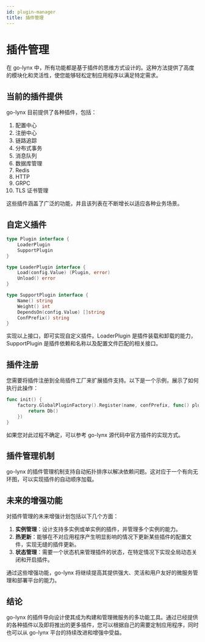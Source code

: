 ```yaml
---
id: plugin-manager
title: 插件管理
---
```


# 插件管理

在 go-lynx 中，所有功能都是基于插件的思维方式设计的。这种方法提供了高度的模块化和灵活性，使您能够轻松定制应用程序以满足特定需求。

## 当前的插件提供

go-lynx 目前提供了各种插件，包括：

1. 配置中心
2. 注册中心
3. 链路追踪
4. 分布式事务
5. 消息队列
6. 数据库管理
7. Redis
8. HTTP
9. GRPC
10. TLS 证书管理

这些插件涵盖了广泛的功能，并且该列表在不断增长以适应各种业务场景。

## 自定义插件

```go
type Plugin interface {
    LoaderPlugin
    SupportPlugin
}

type LoaderPlugin interface {
    Load(config.Value) (Plugin, error)
    Unload() error
}

type SupportPlugin interface {
    Name() string
    Weight() int
    DependsOn(config.Value) []string
    ConfPrefix() string
}
```

实现以上接口，即可实现自定义插件。LoaderPlugin 是插件装载和卸载的能力，SupportPlugin 是插件依赖和名称以及配置文件匹配的相关接口。

## 插件注册

您需要将插件注册到全局插件工厂来扩展插件支持。以下是一个示例，展示了如何执行此操作：

```go
func init() {
	factory.GlobalPluginFactory().Register(name, confPrefix, func() plugin.Plugin {
		return Db()
	})
}
```

如果您对此过程不确定，可以参考 go-lynx 源代码中官方插件的实现方式。

## 插件管理机制

go-lynx 的插件管理机制支持自动拓扑排序以解决依赖问题。这对应于一个有向无环图，可以实现插件的自动顺序加载。

## 未来的增强功能

对插件管理的未来增强计划包括以下几个方面：

1. **实例管理**：设计支持多实例或单实例的插件，并管理多个实例的能力。
2. **热更新**：能够在不对应用程序产生明显影响的情况下更新某些插件的配置文件，实现无缝的插件更新。
3. **状态管理**：需要一个状态机来管理插件的状态，在特定情况下实现全局动态关闭和开启插件。

通过这些增强功能，go-lynx 将继续提高其提供强大、灵活和用户友好的微服务管理和部署平台的能力。

## 结论

go-lynx 的插件导向设计使其成为构建和管理微服务的多功能工具。通过已经提供的各种插件以及即将推出的更多插件，您可以根据自己的需要定制应用程序，同时也可以从 go-lynx 平台的持续改进和增强中受益。